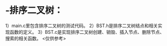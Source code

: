 # -排序二叉树：
1）main.c里包含排序二叉树的测试代码。
2）BST.h是排序二叉树结点和相关实现函数的定义。
3）BST.c是实现排序二叉树创建、销毁、插入节点、删除节点、搜索的相关函数。
<仅供参考>
